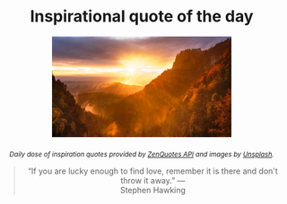 
<div align="center">

# Inspirational quote of the day

<img src="./data/photo.jpeg" alt="Beautiful nature photo" width="320" height="180">

<sub><i>Daily dose of inspiration quotes provided by [ZenQuotes API](https://zenquotes.io/) and images by [Unsplash](https://unsplash.com/).</i></sub>


<blockquote>&ldquo;If you are lucky enough to find love, remember it is there and don't throw it away.&rdquo; &mdash; <footer>Stephen Hawking</footer></blockquote>

</div>
